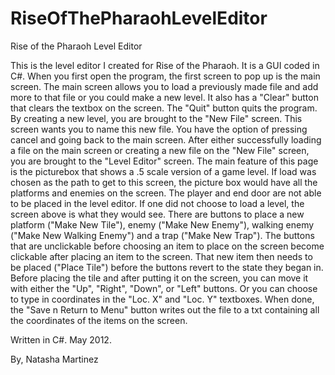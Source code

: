 RiseOfThePharaohLevelEditor
===========================

Rise of the Pharaoh Level Editor

This is the level editor I created for Rise of the Pharaoh. It is a GUI coded in C#. 
When you first open the program, the first screen to pop up is the main screen. 
The main screen allows you to load a previously made file and add more to that file or you could make a new level. 
It also has a "Clear" button that clears the textbox on the screen. The "Quit" button quits the program.
By creating a new level, you are brought to the "New File" screen. This screen wants you to name this new file. 
You have the option of pressing cancel and going back to the main screen. 
After either successfully loading a file on the main screen or creating a new file on the "New File" screen, 
you are brought to the "Level Editor" screen. 
The main feature of this page is the picturebox that shows a .5 scale version of a game level. 
If load was chosen as the path to get to this screen, the picture box would have all the platforms 
and enemies on the screen. The player and end door are not able to be placed in the level editor. 
If one did not choose to load a level, the screen above is what they would see. 
There are buttons to place a new platform ("Make New Tile"), 
enemy ("Make New Enemy"), walking enemy ("Make New Walking Enemy") and a trap ("Make New Trap"). 
The buttons that are unclickable before choosing an item to place on the screen become clickable 
after placing an item to the screen. That new item then needs to be placed ("Place Tile") 
before the buttons revert to the state they began in. Before placing the tile and after putting it on the screen, 
you can move it with either the "Up", "Right", "Down", or "Left" buttons. 
Or you can choose to type in coordinates in the "Loc. X" and "Loc. Y" textboxes. 
When done, the "Save n Return to Menu" button writes out the file to a txt containing 
all the coordinates of the items on the screen. 

Written in C#. May 2012.

By, Natasha Martinez
